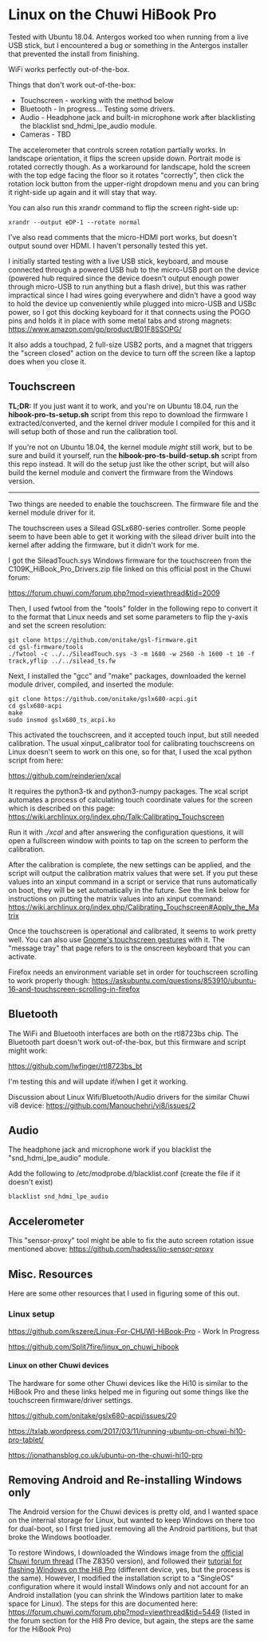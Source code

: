 # Linux on the Chuwi HiBook Pro

Tested with Ubuntu 18.04. Antergos worked too when running from a live USB stick, but I encountered a bug or something in the Antergos installer that prevented the install from finishing.

WiFi works perfectly out-of-the-box.

Things that don't work out-of-the-box:
* Touchscreen - working with the method below
* Bluetooth - In progress... Testing some drivers.
* Audio - Headphone jack and built-in microphone work after blacklisting the blacklist snd_hdmi_lpe_audio module.
* Cameras - TBD

The accelerometer that controls screen rotation partially works. In landscape orientation, it flips the screen upside down. Portrait mode is rotated correctly though. As a workaround for landscape, hold the screen with the top edge facing the floor so it rotates "correctly", then click the rotation lock button from the upper-right dropdown menu and you can bring it right-side up again and it will stay that way.

You can also run this xrandr command to flip the screen right-side up:

    xrandr --output eDP-1 --rotate normal

I've also read comments that the micro-HDMI port works, but doesn't output sound over HDMI. I haven't personally tested this yet.

I initially started testing with a live USB stick, keyboard, and mouse connected through a powered USB hub to the micro-USB port on the device (powered hub required since the device doesn't output enough power through micro-USB to run anything but a flash drive), but this was rather impractical since I had wires going everywhere and didn't have a good way to hold the device up conveniently while plugged into micro-USB and USBc power, so I got this docking keyboard for it that connects using the POGO pins and holds it in place with some metal tabs and strong magnets: https://www.amazon.com/gp/product/B01F8SSOPG/

It also adds a touchpad, 2 full-size USB2 ports, and a magnet that triggers the "screen closed" action on the device to turn off the screen like a laptop does when you close it.

## Touchscreen

**TL;DR:** If you just want it to work, and you're on Ubuntu 18.04, run the **hibook-pro-ts-setup.sh** script from this repo to download the firmware I extracted/converted, and the kernel driver module I compiled for this and it will setup both of those and run the calibration tool.

If you're not on Ubuntu 18.04, the kernel module *might* still work, but to be sure and build it yourself, run the **hibook-pro-ts-build-setup.sh** script from this repo instead. It will do the setup just like the other script, but will also build the kernel module and convert the firmware from the Windows version.

---

Two things are needed to enable the touchscreen. The firmware file and the kernel module driver for it.

The touchscreen uses a Silead GSLx680-series controller. Some people seem to have been able to get it working with the silead driver built into the kernel after adding the firmware, but it didn't work for me.

I got the SileadTouch.sys Windows firmware for the touchscreen from the C109K_HiBook_Pro_Drivers.zip file linked on this official post in the Chuwi forum:

https://forum.chuwi.com/forum.php?mod=viewthread&tid=2009

Then, I used fwtool from the "tools" folder in the following repo to convert it to the format that Linux needs and set some parameters to flip the y-axis and set the screen resolution:

    git clone https://github.com/onitake/gsl-firmware.git
    cd gsl-firmware/tools
    ./fwtool -c ../../SileadTouch.sys -3 -m 1680 -w 2560 -h 1600 -t 10 -f track,yflip ../../silead_ts.fw

Next, I installed the "gcc" and "make" packages, downloaded the kernel module driver, compiled, and inserted the module:

    git clone https://github.com/onitake/gslx680-acpi.git
    cd gslx680-acpi
    make
    sudo insmod gslx680_ts_acpi.ko

This activated the touchscreen, and it accepted touch input, but still needed calibration. The usual xinput_calibrator tool for calibrating touchscreens on Linux doesn't seem to work on this one, so for that, I used the xcal python script from here:

https://github.com/reinderien/xcal

It requires the python3-tk and python3-numpy packages. The xcal script automates a process of calculating touch coordinate values for the screen which is described on this page: https://wiki.archlinux.org/index.php/Talk:Calibrating_Touchscreen

Run it with *./xcal* and after answering the configuration questions, it will open a fullscreen window with points to tap on the screen to perform the calibration.

After the calibration is complete, the new settings can be applied, and the script will output the calibration matrix values that were set. If you put these values into an xinput command in a script or service that runs automatically on boot, they will be set automatically in the future. See the link below for instructions on putting the matrix values into an xinput command: https://wiki.archlinux.org/index.php/Calibrating_Touchscreen#Apply_the_Matrix

Once the touchscreen is operational and calibrated, it seems to work pretty well. You can also use [Gnome's touchscreen gestures](https://help.gnome.org/misc/release-notes/3.14/touchscreen-gestures.html.en) with it. The "message tray" that page refers to is the onscreen keyboard that you can activate.

Firefox needs an environment variable set in order for touchscreen scrolling to work properly though: https://askubuntu.com/questions/853910/ubuntu-16-and-touchscreen-scrolling-in-firefox


## Bluetooth

The WiFi and Bluetooth interfaces are both on the rtl8723bs chip. The Bluetooth part doesn't work out-of-the-box, but this firmware and script might work:

https://github.com/lwfinger/rtl8723bs_bt

I'm testing this and will update if/when I get it working.

Discussion about Linux Wifi/Bluetooth/Audio drivers for the similar Chuwi vi8 device: https://github.com/Manouchehri/vi8/issues/2

## Audio

The headphone jack and microphone work if you blacklist the "snd_hdmi_lpe_audio" module.

Add the following to /etc/modprobe.d/blacklist.conf (create the file if it doesn't exist)

    blacklist snd_hdmi_lpe_audio

## Accelerometer

This "sensor-proxy" tool might be able to fix the auto screen rotation issue mentioned above: https://github.com/hadess/iio-sensor-proxy


## Misc. Resources

Here are some other resources that I used in figuring some of this out.

### Linux setup

https://github.com/kszere/Linux-For-CHUWI-HiBook-Pro - Work In Progress

https://github.com/Split7fire/linux_on_chuwi_hibook

#### Linux on other Chuwi devices

The hardware for some other Chuwi devices like the Hi10 is similar to the HiBook Pro and these links helped me in figuring out some things like the touchscreen firmware/driver settings.

https://github.com/onitake/gslx680-acpi/issues/20

https://txlab.wordpress.com/2017/03/11/running-ubuntu-on-chuwi-hi10-pro-tablet/

https://jonathansblog.co.uk/ubuntu-on-the-chuwi-hi10-pro


## Removing Android and Re-installing Windows only

The Android version for the Chuwi devices is pretty old, and I wanted space on the internal storage for Linux, but wanted to keep Windows on there too for dual-boot, so I first tried just removing all the Android partitions, but that broke the Windows bootloader.

To restore Windows, I downloaded the Windows image from the [official Chuwi forum thread](https://forum.chuwi.com/forum.php?mod=viewthread&tid=2009) (The Z8350 version), and followed their [tutorial for flashing Windows on the Hi8 Pro](https://forum.chuwi.com/forum.php?mod=viewthread&tid=1271) (different device, yes, but the process is the same). However, I modified the installation script to a "SingleOS" configuration where it would install Windows only and not account for an Android installation (you can shrink the Windows partition later to make space for Linux). The steps for this are documented here: https://forum.chuwi.com/forum.php?mod=viewthread&tid=5449 (listed in the forum section for the Hi8 Pro device, but again, the steps are the same for the HiBook Pro)
